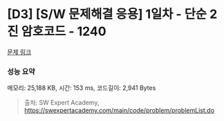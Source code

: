 # [D3] [S/W 문제해결 응용] 1일차 - 단순 2진 암호코드 - 1240 

[문제 링크](https://swexpertacademy.com/main/code/problem/problemDetail.do?contestProbId=AV15FZuqAL4CFAYD) 

### 성능 요약

메모리: 25,188 KB, 시간: 153 ms, 코드길이: 2,941 Bytes



> 출처: SW Expert Academy, https://swexpertacademy.com/main/code/problem/problemList.do